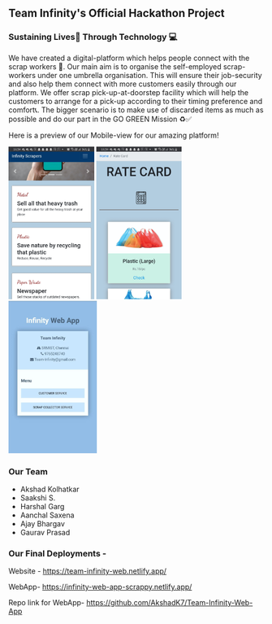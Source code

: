 ## Team Infinity's Official Hackathon Project


### Sustaining Lives🌲 Through Technology 💻

We have created a digital-platform which helps people connect with the scrap workers 🔗. Our main aim is to organise the self-employed scrap-workers under one umbrella organisation. This will ensure their job-security and also help them connect with more customers easily through our platform. We offer scrap pick-up-at-doorstep facility which will help the customers to arrange for a pick-up according to their timing preference and comfort📞. The bigger scenario is to make use of discarded items as much as possible and do our part in the GO GREEN Mission ♻✅


Here is a preview of our Mobile-view for our amazing platform!

<img src="imgs/1.jpeg" height="300px">             <img src="imgs/4.jpeg" height="300px">            <img src="imgs/mob1N.jpeg" height="300px"> 


### Our Team
- Akshad Kolhatkar
- Saakshi S.
- Harshal Garg
- Aanchal Saxena
- Ajay Bhargav
- Gaurav Prasad

### Our Final Deployments -

Website -
https://team-infinity-web.netlify.app/

WebApp-
https://infinity-web-app-scrappy.netlify.app/

Repo link for WebApp-
https://github.com/AkshadK7/Team-Infinity-Web-App
